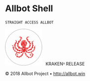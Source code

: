 # Allbot Shell
`STRAIGHT ACCESS ALLBOT`

<img src="../img/logos/kraken.png" alt="Kraken Release" style="height:120px;"/> &nbsp; KRAKENᵅ RELEASE

© 2018 Allbot Project &bull; <http://allbot.win>
